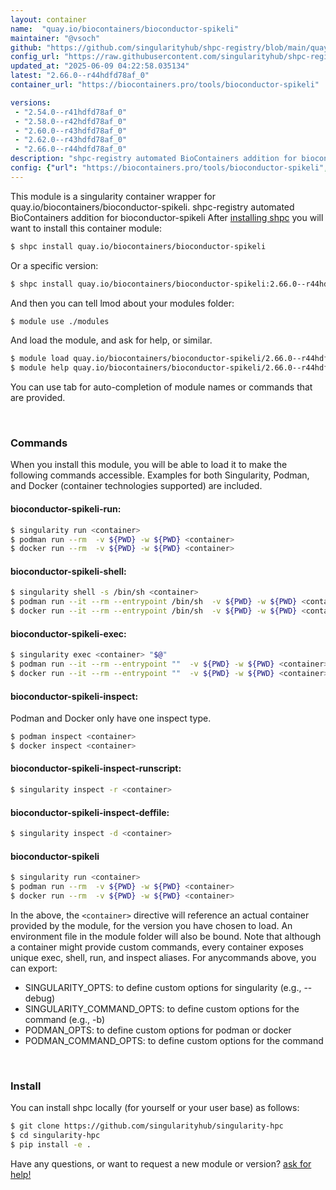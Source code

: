 ```yaml
---
layout: container
name:  "quay.io/biocontainers/bioconductor-spikeli"
maintainer: "@vsoch"
github: "https://github.com/singularityhub/shpc-registry/blob/main/quay.io/biocontainers/bioconductor-spikeli/container.yaml"
config_url: "https://raw.githubusercontent.com/singularityhub/shpc-registry/main/quay.io/biocontainers/bioconductor-spikeli/container.yaml"
updated_at: "2025-06-09 04:22:58.035134"
latest: "2.66.0--r44hdfd78af_0"
container_url: "https://biocontainers.pro/tools/bioconductor-spikeli"

versions:
 - "2.54.0--r41hdfd78af_0"
 - "2.58.0--r42hdfd78af_0"
 - "2.60.0--r43hdfd78af_0"
 - "2.62.0--r43hdfd78af_0"
 - "2.66.0--r44hdfd78af_0"
description: "shpc-registry automated BioContainers addition for bioconductor-spikeli"
config: {"url": "https://biocontainers.pro/tools/bioconductor-spikeli", "maintainer": "@vsoch", "description": "shpc-registry automated BioContainers addition for bioconductor-spikeli", "latest": {"2.66.0--r44hdfd78af_0": "sha256:68efc5374e997d78aa8d7fc057558ed07bb5c1d32def15faa7169473d4646994"}, "tags": {"2.54.0--r41hdfd78af_0": "sha256:93bb96bcbb331d11f56071a27a63e25ff1136b93aeee1fead3d08262080b4c29", "2.58.0--r42hdfd78af_0": "sha256:a69261648f7de1f0a2cc3e42fde2f4e935b853cf9f5345cc62d0f8855bc4b8b9", "2.60.0--r43hdfd78af_0": "sha256:cedddd519fdb21a6513b41d6131a009189cb06d2345d4ed761280aadb42bc7b6", "2.62.0--r43hdfd78af_0": "sha256:1be99f451723d1040c01a3ade543ef4ee24a7a22a1fab08b80f3909458343107", "2.66.0--r44hdfd78af_0": "sha256:68efc5374e997d78aa8d7fc057558ed07bb5c1d32def15faa7169473d4646994"}, "docker": "quay.io/biocontainers/bioconductor-spikeli"}
---
```


This module is a singularity container wrapper for quay.io/biocontainers/bioconductor-spikeli.
shpc-registry automated BioContainers addition for bioconductor-spikeli
After [installing shpc](#install) you will want to install this container module:


```bash
$ shpc install quay.io/biocontainers/bioconductor-spikeli
```

Or a specific version:

```bash
$ shpc install quay.io/biocontainers/bioconductor-spikeli:2.66.0--r44hdfd78af_0
```

And then you can tell lmod about your modules folder:

```bash
$ module use ./modules
```

And load the module, and ask for help, or similar.

```bash
$ module load quay.io/biocontainers/bioconductor-spikeli/2.66.0--r44hdfd78af_0
$ module help quay.io/biocontainers/bioconductor-spikeli/2.66.0--r44hdfd78af_0
```

You can use tab for auto-completion of module names or commands that are provided.

<br>

### Commands

When you install this module, you will be able to load it to make the following commands accessible.
Examples for both Singularity, Podman, and Docker (container technologies supported) are included.

#### bioconductor-spikeli-run:

```bash
$ singularity run <container>
$ podman run --rm  -v ${PWD} -w ${PWD} <container>
$ docker run --rm  -v ${PWD} -w ${PWD} <container>
```

#### bioconductor-spikeli-shell:

```bash
$ singularity shell -s /bin/sh <container>
$ podman run --it --rm --entrypoint /bin/sh  -v ${PWD} -w ${PWD} <container>
$ docker run --it --rm --entrypoint /bin/sh  -v ${PWD} -w ${PWD} <container>
```

#### bioconductor-spikeli-exec:

```bash
$ singularity exec <container> "$@"
$ podman run --it --rm --entrypoint ""  -v ${PWD} -w ${PWD} <container> "$@"
$ docker run --it --rm --entrypoint ""  -v ${PWD} -w ${PWD} <container> "$@"
```

#### bioconductor-spikeli-inspect:

Podman and Docker only have one inspect type.

```bash
$ podman inspect <container>
$ docker inspect <container>
```

#### bioconductor-spikeli-inspect-runscript:

```bash
$ singularity inspect -r <container>
```

#### bioconductor-spikeli-inspect-deffile:

```bash
$ singularity inspect -d <container>
```



#### bioconductor-spikeli

```bash
$ singularity run <container>
$ podman run --rm  -v ${PWD} -w ${PWD} <container>
$ docker run --rm  -v ${PWD} -w ${PWD} <container>
```


In the above, the `<container>` directive will reference an actual container provided
by the module, for the version you have chosen to load. An environment file in the
module folder will also be bound. Note that although a container
might provide custom commands, every container exposes unique exec, shell, run, and
inspect aliases. For anycommands above, you can export:

 - SINGULARITY_OPTS: to define custom options for singularity (e.g., --debug)
 - SINGULARITY_COMMAND_OPTS: to define custom options for the command (e.g., -b)
 - PODMAN_OPTS: to define custom options for podman or docker
 - PODMAN_COMMAND_OPTS: to define custom options for the command

<br>

### Install

You can install shpc locally (for yourself or your user base) as follows:

```bash
$ git clone https://github.com/singularityhub/singularity-hpc
$ cd singularity-hpc
$ pip install -e .
```

Have any questions, or want to request a new module or version? [ask for help!](https://github.com/singularityhub/singularity-hpc/issues)